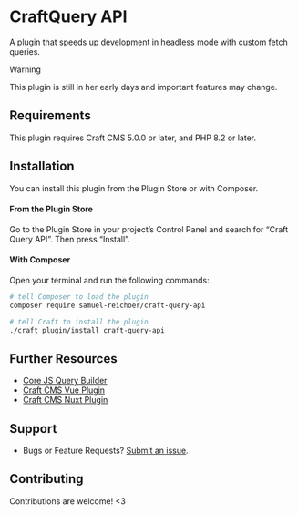 # CraftQuery API

A plugin that speeds up development in headless mode with custom fetch queries.

> [!WARNING]  
> This plugin is still in her early days and important features may change.

## Requirements

This plugin requires Craft CMS 5.0.0 or later, and PHP 8.2 or later.

## Installation

You can install this plugin from the Plugin Store or with Composer.

#### From the Plugin Store

Go to the Plugin Store in your project’s Control Panel and search for “Craft Query API”. Then press “Install”.

#### With Composer

Open your terminal and run the following commands:

```bash
# tell Composer to load the plugin
composer require samuel-reichoer/craft-query-api

# tell Craft to install the plugin
./craft plugin/install craft-query-api
```

## Further Resources

- [Core JS Query Builder](https://github.com/samuelreichor/js-craftcms-api)
- [Craft CMS Vue Plugin](https://github.com/samuelreichor/vue-craftcms)
- [Craft CMS Nuxt Plugin](https://github.com/samuelreichor/nuxt-craftcms)

## Support

- Bugs or Feature Requests? [Submit an issue](/../../issues/new).

## Contributing

Contributions are welcome! <3



